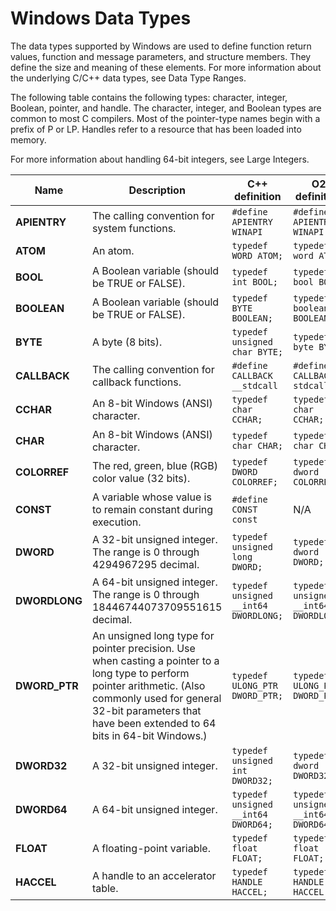# Windows Data Types

The data types supported by Windows are used to define function return values, function and message parameters, and structure members. They define the size and meaning of these elements. For more information about the underlying C/C++ data types, see Data Type Ranges.

The following table contains the following types: character, integer, Boolean, pointer, and handle. The character, integer, and Boolean types are common to most C compilers. Most of the pointer-type names begin with a prefix of P or LP. Handles refer to a resource that has been loaded into memory.

For more information about handling 64-bit integers, see Large Integers.

| Name       | Description | C++ definition | O2 definition |
| ---------- | ----------- | -------------- | ------------- |
| **APIENTRY** | The calling convention for system functions. | `#define APIENTRY WINAPI` | `#define APIENTRY WINAPI` |
| **ATOM** | An atom. | `typedef WORD ATOM;` | `typedef word ATOM;` |
| **BOOL** | A Boolean variable (should be TRUE or FALSE). | `typedef int BOOL;` | `typedef bool BOOL;` |
| **BOOLEAN** | A Boolean variable (should be TRUE or FALSE). | `typedef BYTE BOOLEAN;` | `typedef boolean BOOLEAN;` |
| **BYTE** | A byte (8 bits). | `typedef unsigned char BYTE;` | `typedef byte BYTE;` |
| **CALLBACK** | The calling convention for callback functions. | `#define CALLBACK __stdcall` | `#define CALLBACK stdcall` |
| **CCHAR** | An 8-bit Windows (ANSI) character. | `typedef char CCHAR;` | `typedef char CCHAR;` |
| **CHAR** | An 8-bit Windows (ANSI) character. | `typedef char CHAR;` | `typedef char CHAR;` |
| **COLORREF** | The red, green, blue (RGB) color value (32 bits). | `typedef DWORD COLORREF;` | `typedef dword COLORREF;` |
| **CONST** | A variable whose value is to remain constant during execution.  | `#define CONST const` | N/A |
| **DWORD** | 	A 32-bit unsigned integer. The range is 0 through 4294967295 decimal. | `typedef unsigned long DWORD;` | `typedef dword DWORD;` |
| **DWORDLONG** | 	A 64-bit unsigned integer. The range is 0 through 18446744073709551615 decimal. | `typedef unsigned __int64 DWORDLONG;` | `typedef unsigned __int64 DWORDLONG;` |
| **DWORD_PTR** | An unsigned long type for pointer precision. Use when casting a pointer to a long type to perform pointer arithmetic. (Also commonly used for general 32-bit parameters that have been extended to 64 bits in 64-bit Windows.) | `typedef ULONG_PTR DWORD_PTR;` | `typedef ULONG_PTR DWORD_PTR;` |
| **DWORD32** | A 32-bit unsigned integer. | `typedef unsigned int DWORD32;` | `typedef dword DWORD32;` |
| **DWORD64** | A 64-bit unsigned integer. | `typedef unsigned __int64 DWORD64;` | `typedef unsigned __int64 DWORD64;` |
| **FLOAT** | A floating-point variable. | `typedef float FLOAT;` | `typedef float FLOAT;` |
| **HACCEL** | A handle to an accelerator table. | `typedef HANDLE HACCEL;` | `typedef HANDLE HACCEL;` |
